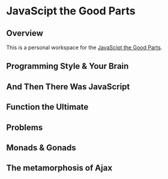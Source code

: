 # JavaScipt the Good Parts

## Overview
This is a personal workspace for the [JavaScipt the Good Parts](http://www.pluralsight.com/courses/javascript-good-parts).  

## Programming Style & Your Brain

## And Then There Was JavaScript

## Function the Ultimate

## Problems

## Monads & Gonads

## The metamorphosis of Ajax
